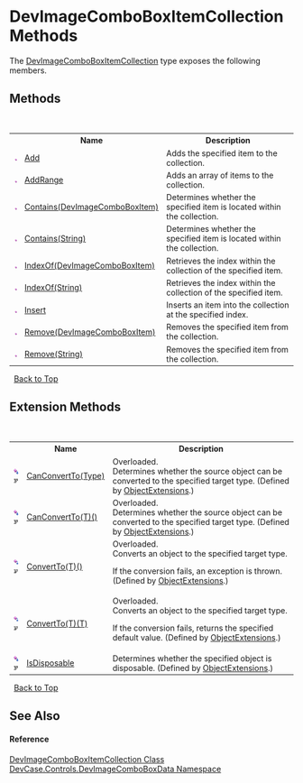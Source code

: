 # DevImageComboBoxItemCollection Methods
 

The <a href="T_DevCase_Controls_DevImageComboBoxData_DevImageComboBoxItemCollection">DevImageComboBoxItemCollection</a> type exposes the following members.


## Methods
&nbsp;<table><tr><th></th><th>Name</th><th>Description</th></tr><tr><td>![Public method](media/pubmethod.gif "Public method")</td><td><a href="M_DevCase_Controls_DevImageComboBoxData_DevImageComboBoxItemCollection_Add">Add</a></td><td>
Adds the specified item to the collection.</td></tr><tr><td>![Public method](media/pubmethod.gif "Public method")</td><td><a href="M_DevCase_Controls_DevImageComboBoxData_DevImageComboBoxItemCollection_AddRange">AddRange</a></td><td>
Adds an array of items to the collection.</td></tr><tr><td>![Public method](media/pubmethod.gif "Public method")</td><td><a href="M_DevCase_Controls_DevImageComboBoxData_DevImageComboBoxItemCollection_Contains">Contains(DevImageComboBoxItem)</a></td><td>
Determines whether the specified item is located within the collection.</td></tr><tr><td>![Public method](media/pubmethod.gif "Public method")</td><td><a href="M_DevCase_Controls_DevImageComboBoxData_DevImageComboBoxItemCollection_Contains_1">Contains(String)</a></td><td>
Determines whether the specified item is located within the collection.</td></tr><tr><td>![Public method](media/pubmethod.gif "Public method")</td><td><a href="M_DevCase_Controls_DevImageComboBoxData_DevImageComboBoxItemCollection_IndexOf">IndexOf(DevImageComboBoxItem)</a></td><td>
Retrieves the index within the collection of the specified item.</td></tr><tr><td>![Public method](media/pubmethod.gif "Public method")</td><td><a href="M_DevCase_Controls_DevImageComboBoxData_DevImageComboBoxItemCollection_IndexOf_1">IndexOf(String)</a></td><td>
Retrieves the index within the collection of the specified item.</td></tr><tr><td>![Public method](media/pubmethod.gif "Public method")</td><td><a href="M_DevCase_Controls_DevImageComboBoxData_DevImageComboBoxItemCollection_Insert">Insert</a></td><td>
Inserts an item into the collection at the specified index.</td></tr><tr><td>![Public method](media/pubmethod.gif "Public method")</td><td><a href="M_DevCase_Controls_DevImageComboBoxData_DevImageComboBoxItemCollection_Remove">Remove(DevImageComboBoxItem)</a></td><td>
Removes the specified item from the collection.</td></tr><tr><td>![Public method](media/pubmethod.gif "Public method")</td><td><a href="M_DevCase_Controls_DevImageComboBoxData_DevImageComboBoxItemCollection_Remove_1">Remove(String)</a></td><td>
Removes the specified item from the collection.</td></tr></table>&nbsp;
<a href="#devimagecomboboxitemcollection-methods">Back to Top</a>

## Extension Methods
&nbsp;<table><tr><th></th><th>Name</th><th>Description</th></tr><tr><td>![Public Extension Method](media/pubextension.gif "Public Extension Method")![Code example](media/CodeExample.png "Code example")</td><td><a href="M_DevCase_Core_Extensions_Object_ObjectExtensions_CanConvertTo">CanConvertTo(Type)</a></td><td>Overloaded.  
Determines whether the source object can be converted to the specified target type.
 (Defined by <a href="T_DevCase_Core_Extensions_Object_ObjectExtensions">ObjectExtensions</a>.)</td></tr><tr><td>![Public Extension Method](media/pubextension.gif "Public Extension Method")![Code example](media/CodeExample.png "Code example")</td><td><a href="M_DevCase_Core_Extensions_Object_ObjectExtensions_CanConvertTo__1">CanConvertTo(T)()</a></td><td>Overloaded.  
Determines whether the source object can be converted to the specified target type.
 (Defined by <a href="T_DevCase_Core_Extensions_Object_ObjectExtensions">ObjectExtensions</a>.)</td></tr><tr><td>![Public Extension Method](media/pubextension.gif "Public Extension Method")![Code example](media/CodeExample.png "Code example")</td><td><a href="M_DevCase_Core_Extensions_Object_ObjectExtensions_ConvertTo__1">ConvertTo(T)()</a></td><td>Overloaded.  
Converts an object to the specified target type. 

 If the conversion fails, an exception is thrown.
 (Defined by <a href="T_DevCase_Core_Extensions_Object_ObjectExtensions">ObjectExtensions</a>.)</td></tr><tr><td>![Public Extension Method](media/pubextension.gif "Public Extension Method")![Code example](media/CodeExample.png "Code example")</td><td><a href="M_DevCase_Core_Extensions_Object_ObjectExtensions_ConvertTo__1_1">ConvertTo(T)(T)</a></td><td>Overloaded.  
Converts an object to the specified target type. 

 If the conversion fails, returns the specified default value.
 (Defined by <a href="T_DevCase_Core_Extensions_Object_ObjectExtensions">ObjectExtensions</a>.)</td></tr><tr><td>![Public Extension Method](media/pubextension.gif "Public Extension Method")![Code example](media/CodeExample.png "Code example")</td><td><a href="M_DevCase_Core_Extensions_Object_ObjectExtensions_IsDisposable">IsDisposable</a></td><td>
Determines whether the specified object is disposable.
 (Defined by <a href="T_DevCase_Core_Extensions_Object_ObjectExtensions">ObjectExtensions</a>.)</td></tr></table>&nbsp;
<a href="#devimagecomboboxitemcollection-methods">Back to Top</a>

## See Also


#### Reference
<a href="T_DevCase_Controls_DevImageComboBoxData_DevImageComboBoxItemCollection">DevImageComboBoxItemCollection Class</a><br /><a href="N_DevCase_Controls_DevImageComboBoxData">DevCase.Controls.DevImageComboBoxData Namespace</a><br />